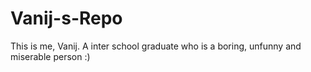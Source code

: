 # Vanij-s-Repo
This is me, Vanij. A inter school graduate who is a boring, unfunny and miserable person :)

